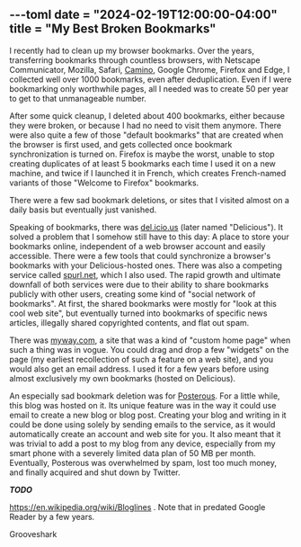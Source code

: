 ---toml
date = "2024-02-19T12:00:00-04:00"
title = "My Best Broken Bookmarks"
---

I recently had to clean up my browser bookmarks. Over the years, transferring bookmarks through countless browsers, with Netscape Communicator, Mozilla, Safari, [Camino](https://en.wikipedia.org/wiki/Camino_%28web_browser%29), Google Chrome, Firefox and Edge, I collected well over 1000 bookmarks, even after deduplication. Even if I were bookmarking only worthwhile pages, all I needed was to create 50 per year to get to that unmanageable number.

After some quick cleanup, I deleted about 400 bookmarks, either because they were broken, or because I had no need to visit them anymore. There were also quite a few of those "default bookmarks" that are created when the browser is first used, and gets collected once bookmark synchronization is turned on. Firefox is maybe the worst, unable to stop creating duplicates of at least 5 bookmarks each time I used it on a new machine, and twice if I launched it in French, which creates French-named variants of those "Welcome to Firefox" bookmarks.

There were a few sad bookmark deletions, or sites that I visited almost on a daily basis but eventually just vanished.

Speaking of bookmarks, there was [del.icio.us](https://en.wikipedia.org/wiki/Delicious_%28website%29) (later named "Delicious"). It solved a problem that I somehow still have to this day: A place to store your bookmarks online, independent of a web browser account and easily accessible. There were a few tools that could synchronize a browser's bookmarks with your Delicious-hosted ones. There was also a competing service called [spurl.net](https://web.archive.org/web/20050401031848/http://spurl.net/), which I also used. The rapid growth and ultimate downfall of both services were due to their ability to share bookmarks publicly with other users, creating some kind of "social network of bookmarks". At first, the shared bookmarks were mostly for "look at this cool web site", but eventually turned into bookmarks of specific news articles, illegally shared copyrighted contents, and flat out spam.

There was [myway.com](https://web.archive.org/web/20051001022440/http://info.myway.com/index/id/ourmission.html), a site that was a kind of "custom home page" when such a thing was in vogue. You could drag and drop a few "widgets" on the page (my earliest recollection of such a feature on a web site), and you would also get an email address. I used it for a few years before using almost exclusively my own bookmarks (hosted on Delicious).

An especially sad bookmark deletion was for [Posterous](https://en.wikipedia.org/wiki/Posterous). For a little while, this blog was hosted on it. Its unique feature was in the way it could use email to create a new blog or blog post. Creating your blog and writing in it could be done using solely by sending emails to the service, as it would automatically create an account and web site for you. It also meant that it was trivial to add a post to my blog from any device, especially from my smart phone with a severely limited data plan of 50 MB per month. Eventually, Posterous was overwhelmed by spam, lost too much money, and finally acquired and shut down by Twitter.

***TODO***

https://en.wikipedia.org/wiki/Bloglines . Note that in predated Google Reader by a few years.

Grooveshark
